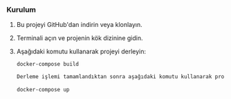 ### Kurulum

1. Bu projeyi GitHub'dan indirin veya klonlayın.

2. Terminali açın ve projenin kök dizinine gidin.

3. Aşağıdaki komutu kullanarak projeyi derleyin:

   ```bash
   docker-compose build
   
   Derleme işlemi tamamlandıktan sonra aşağıdaki komutu kullanarak projeyi başlatın:
 
   docker-compose up
